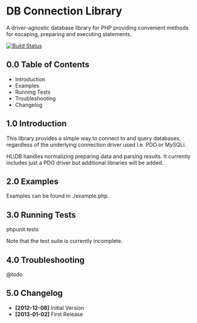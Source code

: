 DB Connection Library
=====================

A driver-agnostic database library for PHP providing
convenient methods for escaping, preparing and executing
statements.

[![Build Status](https://travis-ci.org/Dachande663/PHP-DB.png)](https://travis-ci.org/Dachande663/PHP-DB)


0.0 Table of Contents
---------------------

* Introduction
* Examples
* Running Tests
* Troubleshooting
* Changelog


1.0 Introduction
----------------

This library provides a simple way to connect to and query
databases, regardless of the underlying connection driver
used i.e. PDO or MySQLi.

HL\DB handles normalizing preparing data and parsing
results. It currently includes just a PDO driver but
additional libraries will be added.


2.0 Examples
------------

Examples can be found in ./example.php.


3.0 Running Tests
-----------------

phpunit tests

Note that the test suite is currently incomplete.


4.0 Troubleshooting
-------------------

@todo


5.0 Changelog
-------------

* **[2012-12-08]** Initial Version
* **[2013-01-02]** First Release
